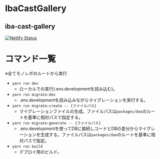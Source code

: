 # IbaCastGallery

## iba-cast-gallery
[![Netlify Status](https://api.netlify.com/api/v1/badges/a1c7a42c-99b8-46e1-bff1-b1b262fe93a5/deploy-status)](https://app.netlify.com/sites/iba-cast-gallery/deploys)

# コマンド一覧
※全てモノレポのルートから実行

- `yarn run dev`
  - ローカルでの実行(.env.developmentを読み込む)。
- `yarn run migrate:dev`
  - .env.developmentを読み込みながらマイグレーションを実行する。
- `yarn run migrate:create -- {ファイルパス}`
  - マイグレーションファイルの生成。ファイルパスは`packages/dao`のルートを基準に相対パスで指定する。
- `yarn run migrate:generate -- {ファイルパス}`
  - .env.developmentを使ってDBに接続しコードとDBの差分からマイグレーションを生成する。ファイルパスは`packages/dao`のルートを基準に相対パスで指定。
- `yarn run build`
  - デプロイ用のビルド。
